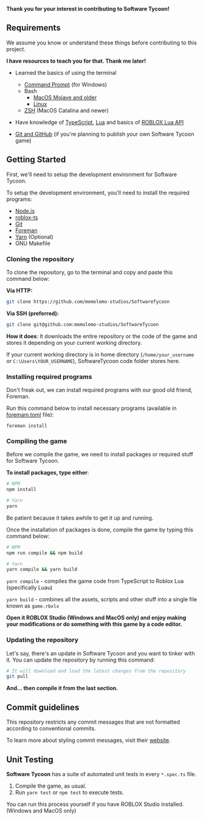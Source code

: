 **Thank you for your interest in contributing to Software Tycoon!**

## Requirements

We assume you know or understand these things before contributing to this project.

**I have resources to teach you for that. Thank me later!**

- Learned the basics of using the terminal

    - [Command Prompt](https://www.youtube.com/watch?v=MBBWVgE0ewk&list=PL6gx4Cwl9DGDV6SnbINlVUd0o2xT4JbMu) (for Windows)
    - Bash
        - [MacOS Mojave and older](https://www.youtube.com/watch?v=aKRYQsKR46I)
        - [Linux](https://www.youtube.com/watch?v=cBokz0LTizk)
    - [ZSH](https://www.youtube.com/watch?v=ogWoUU2DXBU) (MacOS Catalina and newer)

- Have knowledge of [TypeScript](https://typescriptlang.org), [Lua](https://lua.org) and basics of [ROBLOX Lua API](https://developer.roblox.com)

- [Git and GitHub](https://www.youtube.com/watch?v=RGOj5yH7evk) (if you're planning to publish your own Software Tycoon game)

## Getting Started

First, we'll need to setup the development environment for Software Tycoon.

To setup the development environment, you'll need to install
the required programs:

- [Node.js](https://nodejs.org)
- [roblox-ts](https://roblox-ts.com)
- [Git](https://git-scm.org)
- [Foreman](https://github.com/Roblox/foreman)
- [Yarn](https://classic.yarnpkg.com) (Optional)
- GNU Makefile

### Cloning the repository

To clone the repository, go to the terminal and copy and paste
this command below:

**Via HTTP:**
```sh
git clone https://github.com/memolemo-studios/SoftwareTycoon
```

**Via SSH (preferred):**
```sh
git clone git@github.com:memolemo-studios/SoftwareTycoon
```

**How it does**: It downloads the entire repository or the code
of the game and stores it depending on your current working directory.

If your current working directory is in home directory (`/home/your_username` or `C:\Users\YOUR_USERNAME`), SoftwareTycoon code folder stores here.

### Installing required programs

Don't freak out, we can install required programs with our good old friend, Foreman.

Run this command below to install necessary programs (available in [foremam.toml](foreman.toml) file):
```
foreman install
```

### Compiling the game

Before we compile the game, we need to install packages or required stuff for Software Tycoon.

**To install packages, type either**:
```sh
# NPM
npm install

# Yarn
yarn
```

Be patient because it takes awhile to get it up and running.

Once the installation of packages is done, compile the game by typing this command below:
```sh
# NPM
npm run compile && npm build

# Yarn
yarn compile && yarn build
```

`yarn compile` - compiles the game code from TypeScript to Roblox Lua (specifically Luau)

`yarn build` - combines all the assets, scripts and other stuff into a single file known as `game.rbxlx`

**Open it ROBLOX Studio (Windows and MacOS only) and enjoy making your modifications or do something with this game by a code editor.**

### Updating the repository

Let's say, there's an update in Software Tycoon and you want to tinker with it. You can update the repository by running this command:
```sh
# It will download and load the latest changes from the repository
git pull
```

**And... then compile it from the last section.**

## Commit guidelines
This repository restricts any commit messages that are not formatted according to conventional commits.

To learn more about styling commit messages, visit their [website](https://www.conventionalcommits.org/en/v1.0.0-beta.2/).

## Unit Testing

**Software Tycoon** has a suite of automated unit tests in every `*.spec.ts` file.

1. Compile the game, as usual.
2. Run `yarn test` or `npm test` to execute tests.

You can run this process yourself if you have ROBLOX Studio installed. (Windows and MacOS only)
